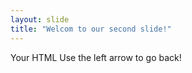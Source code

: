 ```yaml
---
layout: slide
title: "Welcom to our second slide!"
---
```

Your HTML
Use the left arrow to go back!
